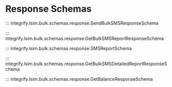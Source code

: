 # Response Schemas

::: integrify.lsim.bulk.schemas.response.SendBulkSMSResponseSchema

::: integrify.lsim.bulk.schemas.response.GetBulkSMSReportResponseSchema

::: integrify.lsim.bulk.schemas.response.SMSReportSchema

::: integrify.lsim.bulk.schemas.response.GetBulkSMSDetailedReportResponseSchema

::: integrify.lsim.bulk.schemas.response.GetBalanceResponseSchema
